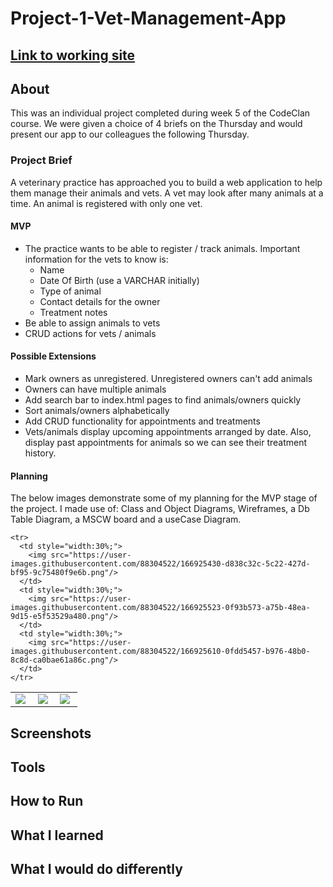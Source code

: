 # Project-1-Vet-Management-App

<h2><a href="">Link to working site</a></h2>

<h2>About</h2>
<p>This was an individual project completed during week 5 of the CodeClan course.  We were given a choice of 4 briefs on the Thursday and would present our app to our colleagues the following Thursday. </p>

<h3>Project Brief</h3>
<p>A veterinary practice has approached you to build a web application to help them manage their animals and vets. A vet may look after many animals at a time. An animal is registered with only one vet.</p>

<h4>MVP</h4>
  <ul>
    <li>The practice wants to be able to register / track animals. Important information for the vets to know is:
      <ul>
        <li>Name</li>
        <li>Date Of Birth (use a VARCHAR initially)</li>
        <li>Type of animal</li>
        <li>Contact details for the owner</li>
        <li>Treatment notes</li>
      </ul>
    </li>
    <li>Be able to assign animals to vets</li>
    <li>CRUD actions for vets / animals</li>
   </ul>
   
 <h4>Possible Extensions</h4>
  <ul>
  <li>Mark owners as unregistered.  Unregistered owners can't add animals </li>
  <li>Owners can have multiple animals</li>
  <li>Add search bar to index.html pages to find animals/owners quickly</li>
  <li>Sort animals/owners alphabetically</li>
  <li>Add CRUD functionality for appointments and treatments</li>
   <li>Vets/animals display upcoming appointments arranged by date.  Also, display past appointments for animals so we can see their treatment history.</li>
  </ul>
  
  <h4>Planning</h4>
  <p>The below images demonstrate some of my planning for the MVP stage of the project.  I made use of: Class and Object Diagrams, Wireframes, a Db Table Diagram, a MSCW board and a useCase Diagram.
 
  <table>
    <tr>
      <td style="width:30%;">
        <img src="https://user-images.githubusercontent.com/88304522/166924212-9f2ffb33-398d-4f0d-a9e9-c92789f32c44.png"/>
      </td>
      <td style="width:30%;">
        <img src="https://user-images.githubusercontent.com/88304522/166924388-c00aca84-ee71-4a09-a83c-11405077a461.png"/>
      </td>
      <td style="width:30%;">
        <img src="https://user-images.githubusercontent.com/88304522/166924505-23eead73-4c99-43c2-bdde-c9351745d265.jpg"/>
      </td>
    </tr>
  
    <tr>
      <td style="width:30%;">
        <img src="https://user-images.githubusercontent.com/88304522/166925430-d838c32c-5c22-427d-bf95-9c75480f9e6b.png"/>
      </td>
      <td style="width:30%;">
        <img src="https://user-images.githubusercontent.com/88304522/166925523-0f93b573-a75b-48ea-9d15-e5f53529a480.png"/>
      </td>
      <td style="width:30%;">
        <img src="https://user-images.githubusercontent.com/88304522/166925610-0fdd5457-b976-48b0-8c8d-ca0bae61a86c.png"/>
      </td>
    </tr>
   </table>
   
<h2>Screenshots</h2>

<h2>Tools</h2>

<h2>How to Run</h2>

<h2>What I learned</h2>


<h2>What I would do differently</h2>

